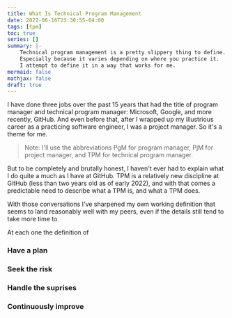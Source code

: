 ```yaml
---
title: What Is Technical Program Management
date: 2022-06-16T23:30:55-04:00
tags: [tpm]
toc: true
series: []
summary: |-
    Technical program management is a pretty slippery thing to define.
    Especially because it varies depending on where you practice it.
    I attempt to define it in a way that works for me.
mermaid: false
mathjax: false
draft: true
---
```

I have done three jobs over the past 15 years that had the title of program manager and
technical program manager: Microsoft, Google, and more recently, GitHub.
And even before that, after I wrapped up my illustrious career as a practicing
software engineer, I was a project manager.
So it's a theme for me.

> Note: I'll use the abbreviations PgM for program manager, PjM for project manager,
and TPM for technical program manager.

But to be completely and brutally honest, I haven't ever had to explain what I
do quite a much as I have at GitHub.
TPM is a relatively new discipline at GitHub (less than two years old as of early 2022),
and with that comes a predictable need to describe what a TPM is, and what a TPM does.

With those conversations I've sharpened my own working definition that seems to land
reasonably well with my peers, even if the details still tend to take more time
to 

At each one the definition of 

### Have a plan

### Seek the risk

### Handle the suprises

### Continuously improve

